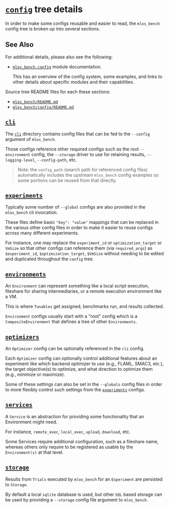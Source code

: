 # [`config`](./) tree details

In order to make some configs reusable and easier to read, the `mlos_bench` config tree is broken up into several sections.

## See Also

For additional details, please also see the following:

- [`mlos_bench.config`](https://microsoft.github.io/MLOS/autoapi/mlos_bench/config/index.html) module documentation.

    This has an overview of the config system, some examples, and links to other details about specific modules and their capabilities.

Source tree README files for each these sections:

- [`mlos_bench/README.md`](https://github.com/microsoft/MLOS/tree/main/mlos_bench/README.md)
- [`mlos_bench/config/README.md`](https://github.com/microsoft/MLOS/tree/main/mlos_bench/mlos_bench/config/README.md)

## [`cli`](./cli/)

The [`cli`](./cli/) directory contains config files that can be fed to the `--config` argument of `mlos_bench`.

Those configs reference other required configs such as the root `--environment` config, the `--storage` driver to use for retaining results, `--logging-level`, `--config-path`, etc.

> Note: the `config_path` (search path for referenced config files) automatically includes the upstream `mlos_bench` config examples so some portions can be reused from that directly.

## [`experiments`](./experiments/)

Typically some number of `--global` configs are also provided in the `mlos_bench` cli invocation.

These files define basic `"key": "value"` mappings that can be replaced in the various other config files in order to make it easier to reuse configs across many different experiments.

For instance, one may replace the `experiment_id` or `optimization_target` or `VmSize` so that other configs can reference them (via `required_args`) as `$experiment_id`, `$optimization_target`, `$VmSize` without needing to be edited and duplicated throughout the `config` tree.

## [`environments`](./environments/)

An `Environment` can represent something like a local script execution, fileshare for sharing intermediaries, or a remote execution environment like a VM.

This is where `Tunables` get assigned, benchmarks run, and results collected.

`Environment` configs usually start with a "root" config which is a `CompositeEnvironment` that defines a tree of other `Environments`.

## [`optimizers`](./optimizers/)

An `Optimizer` config can be optionally referenced in the `cli` config.

Each `Optimizer` config can optionally control additional features about an experiment like which backend optimizer to use (e.g., FLAML, SMAC3, etc.), the target objective(s) to optimize, and what direction to optimize them (e.g., minimize or maximize).

Some of these settings can also be set in the `--globals` config files in order to more flexibly control such settings from the [`experiments`](./experiments/) configs.

## [`services`](./services/)

A `Service` is an abstraction for providing some functionality that an Environment might need.

For instance, `remote_exec`, `local_exec`, `upload`, `download`, etc.

Some Services require additional configuration, such as a fileshare name, whereas others only require to be registered as usable by the `Environment(s)` at that level.

## [`storage`](./storage/)

Results from `Trials` executed by `mlos_bench` for an `Experiment` are persisted to `Storage`.

By default a local `sqlite` database is used, but other `SQL` based storage can be used by providing a `--storage` config file argument to `mlos_bench`.
